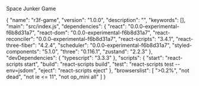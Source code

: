 Space Junker Game

{
"name": "r3f-game",
"version": "1.0.0",
"description": "",
"keywords": [],
"main": "src/index.js",
"dependencies": {
"react": "0.0.0-experimental-f6b8d31a7",
"react-dom": "0.0.0-experimental-f6b8d31a7",
"react-reconciler": "0.0.0-experimental-f6b8d31a7",
"react-scripts": "3.4.1",
"react-three-fiber": "4.2.4",
"scheduler": "0.0.0-experimental-f6b8d31a7",
"styled-components": "5.1.0",
"three": "0.116.1",
"zustand": "2.2.3"
},
"devDependencies": {
"typescript": "3.3.3"
},
"scripts": {
"start": "react-scripts start",
"build": "react-scripts build",
"test": "react-scripts test --env=jsdom",
"eject": "react-scripts eject"
},
"browserslist": [
">0.2%",
"not dead",
"not ie <= 11",
"not op_mini all"
]
}

